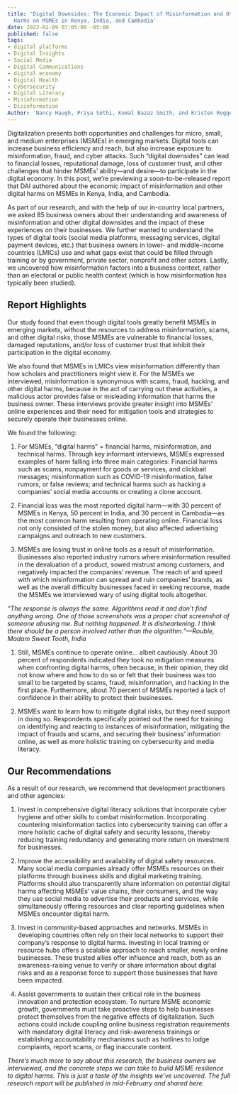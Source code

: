 ```yaml
---
title: 'Digital Downsides: The Economic Impact of Misinformation and Other Digital
  Harms on MSMEs in Kenya, India, and Cambodia'
date: 2023-02-09 07:05:00 -05:00
published: false
tags:
- digital platforms
- Digital Insights
- Social Media
- Digital Communications
- digital economy
- Digital Health
- Cybersecurity
- Digital Literacy
- Misinformation
- Disinformation
Author: 'Nancy Haugh, Priya Sethi, Komal Bazaz Smith, and Kristen Roggemann '
---
```


Digitalization presents both opportunities and challenges for micro, small, and medium enterprises (MSMEs) in emerging markets. Digital tools can increase business efficiency and reach, but also increase exposure to misinformation, fraud, and cyber attacks. Such “digital downsides” can lead to financial losses, reputational damage, loss of customer trust, and other challenges that hinder MSMEs’ ability—and desire—to participate in the digital economy. In this post, we’re previewing a soon-to-be-released report that DAI authored about the economic impact of misinformation and other digital harms on MSMEs in Kenya, India, and Cambodia.  

As part of our research, and with the help of our in-country local partners, we asked 85 business owners about their understanding and awareness of misinformation and other digital downsides and the impact of these experiences on their businesses. We further wanted to understand the types of digital tools (social media platforms, messaging services, digital payment devices, etc.) that business owners in lower- and middle-income countries (LMICs) use and what gaps exist that could be filled through training or by government, private sector, nonprofit and other actors. Lastly, we uncovered how misinformation factors into a business context, rather than an electoral or public health context (which is how misinformation has typically been studied). 

## Report Highlights 

Our study found that even though digital tools greatly benefit MSMEs in emerging markets, without the resources to address misinformation, scams, and other digital risks, those MSMEs are vulnerable to financial losses, damaged reputations, and/or loss of customer trust that inhibit their participation in the digital economy.  

We also found that MSMEs in LMICs view misinformation differently than how scholars and practitioners might view it. For the MSMEs we interviewed, misinformation is synonymous with scams, fraud, hacking, and other digital harms, because in the act of carrying out these activities, a malicious actor provides false or misleading information that harms the business owner. These interviews provide greater insight into MSMEs’ online experiences and their need for mitigation tools and strategies to securely operate their businesses online.  

We found the following:  

1. For MSMEs, “digital harms” = financial harms, misinformation, and technical harms. Through key informant interviews, MSMEs expressed examples of harm falling into three main categories: Financial harms such as scams, nonpayment for goods or services, and clickbait messages; misinformation such as COVID-19 misinformation, false rumors, or false reviews; and technical harms such as hacking a companies’ social media accounts or creating a clone account.  

1. Financial loss was the most reported digital harm—with 30 percent of MSMEs in Kenya, 50 percent in India, and 30 percent in Cambodia—as the most common harm resulting from operating online. Financial loss not only consisted of the stolen money, but also affected advertising campaigns and outreach to new customers.  

1. MSMEs are losing trust in online tools as a result of misinformation. Businesses also reported industry rumors where misinformation resulted in the devaluation of a product, sowed mistrust among customers, and negatively impacted the companies’ revenue. The reach of and speed with which misinformation can spread and ruin companies’ brands, as well as the overall difficulty businesses faced in seeking recourse, made the MSMEs we interviewed wary of using digital tools altogether.  

*“The response is always the same. Algorithms read it and don’t find anything wrong. One of those screenshots was a proper chat screenshot of someone abusing me. But nothing happened. It is disheartening. I think there should be a person involved rather than the algorithm.”—Rouble, Madam Sweet Tooth, India*

1. Still, MSMEs continue to operate online… albeit cautiously. About 30 percent of respondents indicated they took no mitigation measures when confronting digital harms, often because, in their opinion, they did not know where and how to do so or felt that their business was too small to be targeted by scams, fraud, misinformation, and hacking in the first place. Furthermore, about 70 percent of MSMEs reported a lack of confidence in their ability to protect their businesses.  

1. MSMEs want to learn how to mitigate digital risks, but they need support in doing so. Respondents specifically pointed out the need for training on identifying and reacting to instances of misinformation, mitigating the impact of frauds and scams, and securing their business’ information online, as well as more holistic training on cybersecurity and media literacy. 

## Our Recommendations 

As a result of our research, we recommend that development practitioners and other agencies: 

1. Invest in comprehensive digital literacy solutions that incorporate cyber hygiene and other skills to combat misinformation. Incorporating countering misinformation tactics into cybersecurity training can offer a more holistic cache of digital safety and security lessons, thereby reducing training redundancy and generating more return on investment for businesses. 

1. Improve the accessibility and availability of digital safety resources. Many social media companies already offer MSMEs resources on their platforms through business skills and digital marketing training. Platforms should also transparently share information on potential digital harms affecting MSMEs’ value chains, their consumers, and the way they use social media to advertise their products and services, while simultaneously offering resources and clear reporting guidelines when MSMEs encounter digital harm.  

1. Invest in community-based approaches and networks. MSMEs in developing countries often rely on their local networks to support their company’s response to digital harms. Investing in local training or resource hubs offers a scalable approach to reach smaller, newly online businesses. These trusted allies offer influence and reach, both as an awareness-raising venue to verify or share information about digital risks and as a response force to support those businesses that have been impacted. 

1. Assist governments to sustain their critical role in the business innovation and protection ecosystem. To nurture MSME economic growth, governments must take proactive steps to help businesses protect themselves from the negative effects of digitalization. Such actions could include coupling online business registration requirements with mandatory digital literacy and risk-awareness trainings or establishing accountability mechanisms such as hotlines to lodge complaints, report scams, or flag inaccurate content.  

*There’s much more to say about this research, the business owners we interviewed, and the concrete steps we can take to build MSME resilience to digital harms. This is just a taste of the insights we’ve uncovered. The full research report will be published in mid-February and shared here.*